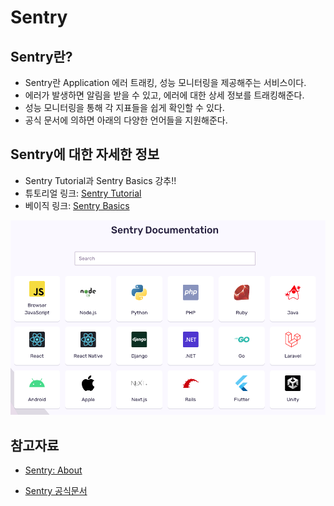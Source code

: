 # Sentry

## Sentry란?

- Sentry란 Application 에러 트래킹, 성능 모니터링을 제공해주는 서비스이다.
- 에러가 발생하면 알림을 받을 수 있고, 에러에 대한 상세 정보를 트래킹해준다.
- 성능 모니터링을 통해 각 지표들을 쉽게 확인할 수 있다.
- 공식 문서에 의하면 아래의 다양한 언어들을 지원해준다.

## Sentry에 대한 자세한 정보

- Sentry Tutorial과 Sentry Basics 강추!!
- 튜토리얼 링크: [Sentry Tutorial](https://sentry.io/_/tutorials/)
- 베이직 링크: [Sentry Basics](https://docs.sentry.io/product/sentry-basics/)

<img src="img/concept1.png">

## 참고자료

- [Sentry: About](https://sentry.io/about/)

- [Sentry 공식문서](https://docs.sentry.io/)
